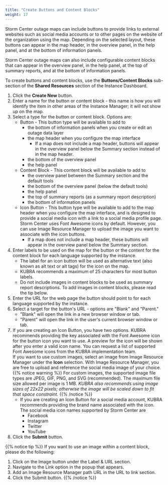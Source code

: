 ```yaml
---
title: "Create Buttons and Content Blocks"
weight: 17
---
```


Storm Center outage maps can include buttons to provide links to external websites such as social media accounts or to other pages on the website of the organization using the map. Depending on the selected layout, these buttons can appear in the map header, in the overview panel, in the help panel, and at the bottom of information panels.

Storm Center outage maps can also include configurable content blocks that can appear in the overview panel, in the help panel, at the top of summary reports, and at the bottom of information panels.

To create buttons and content blocks, use the **Buttons/Content Blocks** sub-section of the **Shared Resources** section of the Instance Dashboard.

1. Click the **Create New** button.
1. Enter a name for the button or content block - this name is how you will identify the item in other areas of the Instance Manager; it will not show up on the map.
1. Select a type for the button or content block. Options are:
    + Button - This button type will be available to add to
        + the bottom of information panels when you create or edit an outage data layer
        + the map header when you configure the map interface
            - If a map does not include a map header, buttons will appear in the overview panel below the Summary section instead of in the map header.
        + the bottom of the overview panel
        + the help panel
    + Content Block - This content block will be available to add to
        + the overview panel between the Summary section and the default tools
        + the bottom of the overview panel (below the default tools)
        + the help panel
        + the top of summary reports (as a summary report description)
        + the bottom of information panels
    + Icon Button - This button type will be available to add to the map header when you configure the map interface, and is designed to provide a social media icon with a link to a social media profile page. Storm Center uses Font Awesome icons by default. However, you can use Image Resource Manager to upload the image you want to associate with the icon buttons.
        + If a map does not include a map header, these buttons will appear in the overview panel below the Summary section.
1. Enter labels to be used on the map for the button or the content for the content block for each language supported by the instance.
    + The label for an icon button will be used as alternative text (also known as alt text or alt tags) for the icon on the map.
    + KUBRA recommends a maximum of 25 characters for most button labels.
    + Do not include images in content blocks to be used as summary report descriptions. To add images in content blocks, please read the tip below.
1. Enter the URL for the web page the button should point to for each language supported by the instance.
1. Select a target for the button's URL - options are "Blank" and "Parent."
    + "Blank" will open the link in a new browser window or tab.
    + "Parent" will open the link in the user's current browser window or tab.
1. If you are creating an Icon Button, you have two options. KUBRA recommends providing the key associated with the Font Awesome icon for the button icon you want to use. A preview for the icon will be shown after you enter a valid icon name. You can request a list of supported Font Awesome icons from the KUBRA implementation team.  
If you want to use custom images, select an image from Image Resource Manager under the **Icon** selection. With Image Resource Manager, you are free to upload and reference the social media image of your choice.
{{% notice warning %}}
For custom images, the supported image file types are JPEG, GIF, PNG, and SVG (recommended). The maximum file size allowed per image is 1 MB. _KUBRA also recommends using image sizes of 22x22 pixels; otherwise the image will be scaled down to fit that space constraint._
{{% /notice %}}
    + If you are creating an Icon Button for a social media account, KUBRA recommends providing the brand name associated with the icon. The social media icon names supported by Storm Center are
      + Facebook
      + Instagram
      + Twitter
      + YouTube
1. Click the **Submit** button.

{{% notice tip %}}
If you want to use an image within a content block, please do the following:
1. Click on the Image button under the Label & URL section.
2. Navigate to the Link option in the popup that appears.
3. Add an Image Resource Manager path URL in the URL to link section.
4. Click the Submit button.
{{% /notice %}}
